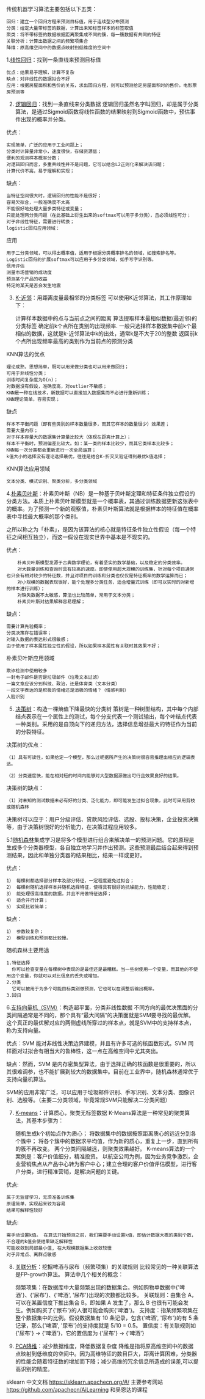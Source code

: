 传统机器学习算法主要包括以下五类：

    回归：建立一个回归方程来预测目标值，用于连续型分布预测
    分类：给定大量带标签的数据，计算出未知标签样本的标签取值
    聚类：将不带标签的数据根据距离聚集成不同的簇，每一簇数据有共同的特征
    关联分析：计算出数据之间的频繁项集合
    降维：原高维空间中的数据点映射到低维度的空间中

1.[线性回归](线性回归.ipynb)：找到一条直线来预测目标值

    优点：结果易于理解，计算不复杂
    缺点：对非线性的数据拟合不好
    应用：根据房屋面积和售价的关系，求出回归方程，则可以预测给定房屋面积时的售价。电影票房预测等


2. [逻辑回归](Logistic回归算法.ipynb)：找到一条直线来分类数据
逻辑回归虽然名字叫回归，却是属于分类算法，是通过Sigmoid函数将线性函数的结果映射到Sigmoid函数中，预估事件出现的概率并分类。

  优点：

    实现简单，广泛的应用于工业问题上；
    分类时计算量非常小，速度很快，存储资源低；
    便利的观测样本概率分数；
    对逻辑回归而言，多重共线性并不是问题，它可以结合L2正则化来解决该问题；
    计算代价不高，易于理解和实现；
缺点：

    当特征空间很大时，逻辑回归的性能不是很好；
    容易欠拟合，一般准确度不太高
    不能很好地处理大量多类特征或变量；
    只能处理两分类问题（在此基础上衍生出来的softmax可以用于多分类），且必须线性可分；
    对于非线性特征，需要进行转换；
    logistic回归应用领域：
    
应用

    用于二分类领域，可以得出概率值，适用于根据分类概率排名的领域，如搜索排名等。
    Logistic回归的扩展softmax可以应用于多分类领域，如手写字识别等。
    信用评估
    测量市场营销的成功度
    预测某个产品的收益
    特定的某天是否会发生地震

3. [K-近邻](K-近邻.ipynb)：用距离度量最相邻的分类标签
可以使用K近邻算法，其工作原理如下：

    计算样本数据中的点与当前点之间的距离
    算法提取样本最相似数据(最近邻)的分类标签
    确定前k个点所在类别的出现频率. 一般只选择样本数据集中前k个最相似的数据，这就是k-近邻算法中k的出处，通常k是不大于20的整数
    返回前k个点所出现频率最高的类别作为当前点的预测分类
    
KNN算法的优点

    理论成熟，思想简单，既可以用来做分类也可以用来做回归；
    可用于非线性分类；
    训练时间复杂度为O(n)；
    对数据没有假设，准确度高，对outlier不敏感；
    KNN是一种在线技术，新数据可以直接加入数据集而不必进行重新训练；
    KNN理论简单，容易实现；
    
缺点

    样本不平衡问题（即有些类别的样本数量很多，而其它样本的数量很少）效果差；
    需要大量内存；
    对于样本容量大的数据集计算量比较大（体现在距离计算上）；
    样本不平衡时，预测偏差比较大。如：某一类的样本比较少，而其它类样本比较多；
    KNN每一次分类都会重新进行一次全局运算；
    k值大小的选择没有理论选择最优，往往是结合K-折交叉验证得到最优k值选择；
    
KNN算法应用领域

    文本分类、模式识别、聚类分析，多分类领域

4.[朴素贝叶斯](朴素贝叶斯.ipynb)：朴素贝叶斯（NB）是一种基于贝叶斯定理和特征条件独立假设的分类方法。本质上朴素贝叶斯模型就是一个概率表，其通过训练数据更新这张表中的概率。为了预测一个新的观察值，朴素贝叶斯算法就是根据样本的特征值在概率表中寻找最大概率的那个类别。

之所以称之为「朴素」，是因为该算法的核心就是特征条件独立性假设（每一个特征之间相互独立），而这一假设在现实世界中基本是不现实的。

优点：

        朴素贝叶斯模型发源于古典数学理论，有着坚实的数学基础，以及稳定的分类效率。
        对大数量训练和查询时具有较高的速度。即使使用超大规模的训练集，针对每个项目通常也只会有相对较少的特征数，并且对项目的训练和分类也仅仅是特征概率的数学运算而已；
        对小规模的数据表现很好，能个处理多分类任务，适合增量式训练（即可以实时的对新增的样本进行训练）；
        对缺失数据不太敏感，算法也比较简单，常用于文本分类；
        朴素贝叶斯对结果解释容易理解；
缺点：

    需要计算先验概率；
    分类决策存在错误率；
    对输入数据的表达形式很敏感；
    由于使用了样本属性独立性的假设，所以如果样本属性有关联时其效果不好；
    
朴素贝叶斯应用领域

    欺诈检测中使用较多
    一封电子邮件是否是垃圾邮件（垃圾文本过滤）
    一篇文章应该分到科技、政治，还是体育类（文本分类）
    一段文字表达的是积极的情绪还是消极的情绪？（情感判别）
    人脸识别

5. [决策树](决策树.ipynb)：构造一棵熵值下降最快的分类树
策树是一种树型结构，其中每个内部结点表示在一个属性上的测试，每个分支代表一个测试输出，每个叶结点代表一种类别。采用的是自顶向下的递归方法，选择信息增益最大的特征作为当前的分裂特征。

决策树的优点：

    （1）具有可读性，如果给定一个模型，那么过呢据所产生的决策树很容易推理出相应的逻辑表达。

    （2）分类速度快，能在相对短的时间内能够对大型数据源做出可行且效果良好的结果。

决策树的缺点：

    （1）对未知的测试数据未必有好的分类、泛化能力，即可能发生过拟合现象，此时可采用剪枝或随机森林

决策树可以应于：用户分级评估、贷款风险评估、选股、投标决策，企业投资决策等，由于决策树很好的分析能力，在决策过程应用较多。

5.1[随机森林](随机森林.ipynb)集成学习是将多个模型进行组合来解决单一的预测问题。它的原理是生成多个分类器模型，各自独立地学习并作出预测。这些预测最后结合起来得到预测结果，因此和单独分类器的结果相比，结果一样或更好。

优点： 

    1） 每棵树都选择部分样本及部分特征，一定程度避免过拟合； 
    2） 每棵树随机选择样本并随机选择特征，使得具有很好的抗噪能力，性能稳定； 
    3） 能处理很高维度的数据，并且不用做特征选择； 
    4） 适合并行计算； 
    5） 实现比较简单； 
    
缺点： 

    1） 参数较复杂； 
    2） 模型训练和预测都比较慢。
    
随机森林主要用途

    1.特征选择 
      你可以检查变量在每棵树中表现的是最佳还是最糟糕。当一些树使用一个变量，而其他的不使用这个变量，你就可以对比信息的丢失或增加。
    2.分类
      它可以被用于为多个可能目标类别做预测，它也可以在调整后输出概率。
    3.回归

6.[支持向量机（SVM）](svm.ipynb)：构造超平面，分类非线性数据
不同方向的最优决策面的分类间隔通常是不同的，那个具有“最大间隔”的决策面就是SVM要寻找的最优解。这个真正的最优解对应的两侧虚线所穿过的样本点，就是SVM中的支持样本点，称为支持向量。

优点：SVM 能对非线性决策边界建模，并且有许多可选的核函数形式。SVM 同样面对过拟合有相当大的鲁棒性，这一点在高维空间中尤其突出。

缺点：然而，SVM 是内存密集型算法，由于选择正确的核函数是很重要的，所以其很难调参，也不能扩展到较大的数据集中。目前在工业界中，随机森林通常优于支持向量机算法。

SVM的应用非常广泛，可以应用于垃圾邮件识别、手写识别、文本分类、图像识别、选股等。（主要二分类领域，毕竟常规SVM只能解决二分类问题）

7. [K-means](K-Means.ipynb)：计算质心，聚类无标签数据
K-Means算法是一种常见的聚类算法，其基本步骤为：

    随机生成k个初始点作为质心；
    将数据集中的数据按照距离质心的远近分到各个簇中；
    将各个簇中的数据求平均值，作为新的质心，重复上一步，直到所有的簇不再改变。 两个分类间隔越远，则聚类效果越好。
    K-means算法的一个案例是：客户价值细分，精准投资。
    以航空公司为例，因为业务竞争激烈，企业营销焦点从产品中心转为客户中心；建立合理的客户价值评估模型，进行客户分类，进行精准营销，是解决问题的关键。

优点:

    属于无监督学习，无须准备训练集
    原理简单，实现起来较为容易
    结果可解释性较好
缺点:

    需手动设置k值。 在算法开始预测之前，我们需要手动设置k值，即估计数据大概的类别个数，不合理的k值会使结果缺乏解释性
    可能收敛到局部最小值, 在大规模数据集上收敛较慢
    对于异常点、离群点敏感
    
8. [关联分析](关联分析.ipynb)：挖掘啤酒与尿布（频繁项集）的关联规则
比较常见的一种关联算法是FP-growth算法。
算法中几个相关的概念：

    频繁项集：在数据库中大量频繁出现的数据集合。例如购物单数据中{'啤酒'}、{'尿布'}、{'啤酒', '尿布'}出现的次数都比较多。
    关联规则：由集合 A，可以在某置信度下推出集合 B。即如果 A 发生了，那么 B 也很有可能会发生。例如购买了{'尿布'}的人很可能会购买{'啤酒'}。
    支持度：指某频繁项集在整个数据集中的比例。假设数据集有 10 条记录，包含{'啤酒', '尿布'}的有 5 条记录，那么{'啤酒', '尿布'}的支持度就是 5/10 = 0.5。
    置信度：有关联规则如{'尿布'} -> {'啤酒'}，它的置信度为 {'尿布'} -> {'啤酒'}

9. [PCA降维](PCA降维.ipynb)：减少数据维度，降低数据复杂度
降维是指将原高维空间中的数据点映射到低维度的空间中。因为高维特征的数目巨大，距离计算困难，分类器的性能会随着特征数的增加而下降；减少高维的冗余信息所造成的误差,可以提高识别的精度。



sklearn 中文文档
https://sklearn.apachecn.org/#/
主要参考网站
https://github.com/apachecn/AiLearning
和吴恩达的课程








